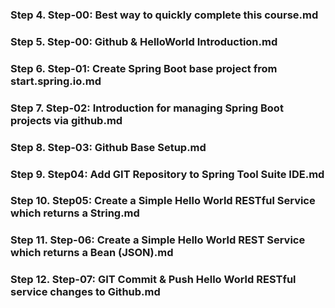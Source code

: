 ### Step 4. Step-00: Best way to quickly complete this course.md
 
### Step 5. Step-00: Github & HelloWorld Introduction.md

### Step 6. Step-01: Create Spring Boot base project from start.spring.io.md

### Step 7. Step-02: Introduction for managing Spring Boot projects via github.md


### Step 8. Step-03: Github Base Setup.md

### Step 9. Step04: Add GIT Repository to Spring Tool Suite IDE.md

### Step 10. Step05: Create a Simple Hello World RESTful Service which returns a String.md
  
### Step 11. Step-06: Create a Simple Hello World REST Service which returns a Bean (JSON).md
 
### Step 12. Step-07: GIT Commit & Push Hello World RESTful service changes to Github.md
